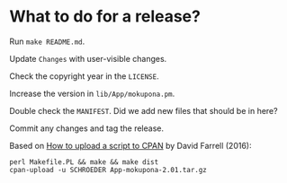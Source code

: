 # What to do for a release?

Run `make README.md`.

Update `Changes` with user-visible changes.

Check the copyright year in the `LICENSE`.

Increase the version in `lib/App/mokupona.pm`.

Double check the `MANIFEST`. Did we add new files that should be in
here?

Commit any changes and tag the release.

Based on [How to upload a script to
CPAN](https://www.perl.com/article/how-to-upload-a-script-to-cpan/) by
David Farrell (2016):

```
perl Makefile.PL && make && make dist
cpan-upload -u SCHROEDER App-mokupona-2.01.tar.gz
```
